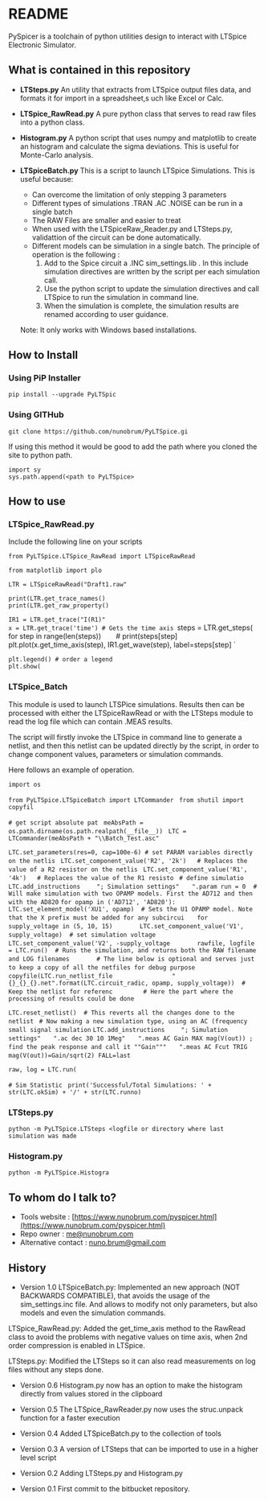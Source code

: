 # README #

PySpicer is a toolchain of python utilities design to interact with LTSpice Electronic Simulator.

## What is contained in this repository ##

* __LTSteps.py__ 
An utility that extracts from LTSpice output files data, and formats it for import in a spreadsheet,s uch like Excel or Calc. 

* __LTSpice_RawRead.py__
A pure python class that serves to read raw files into a python class.

* __Histogram.py__
A python script that uses numpy and matplotlib to create an histogram and calculate the sigma deviations. This is useful for Monte-Carlo analysis. 

* __LTSpiceBatch.py__
This is a script to launch LTSpice Simulations. This is useful because:

    - Can overcome the limitation of only stepping 3 parameters
    - Different types of simulations .TRAN .AC .NOISE can be run in a single batch
    - The RAW Files are smaller and easier to treat
    - When used with the LTSpiceRaw_Reader.py and LTSteps.py, validattion of the circuit can be done automatically.
    - Different models can be simulation in a single batch. The principle of operation is the following :
        1. Add to the Spice circuit a .INC sim_settings.lib  . In this include simulation directives are written by the script per each simulation call.
        1. Use the python script to update the simulation directives and call LTSpice to run the simulation in command line.
        1. When the simulation is complete, the simulation results are renamed according to user guidance.

    Note: It only works with Windows based installations.

## How to Install ##

### Using PiP Installer ###

 `pip install --upgrade PyLTSpic `  

### Using GITHub ###

 `git clone https://github.com/nunobrum/PyLTSpice.gi `  
 
If using this method it would be good to add the path where you cloned the site to python path.

 `import sy `  
 `sys.path.append(<path to PyLTSpice> `  

## How to use ##

### LTSpice_RawRead.py ###
Include the following line on your scripts

 `from PyLTSpice.LTSpice_RawRead import LTSpiceRawRead `
 
 `from matplotlib import plo `  
 
 
 `LTR = LTSpiceRawRead("Draft1.raw" `  

 `print(LTR.get_trace_names() `  
 `print(LTR.get_raw_property() `  
 
 `IR1 = LTR.get_trace("I(R1)" `  
 `x = LTR.get_trace('time') # Gets the time axis
 `steps = LTR.get_steps( `  
 `for step in range(len(steps)) `  
 `    # print(steps[step] `  
 `    plt.plot(x.get_time_axis(step), IR1.get_wave(step), label=steps[step] `  

 `plt.legend() # order a legend `  
 `plt.show( `  

### LTSpice_Batch ###
This module is used to launch LTSPice simulations. Results then can be processed with either the LTSpiceRawRead
or with the LTSteps module to read the log file which can contain .MEAS results.

The script will firstly invoke the LTSpice in command line to generate a netlist, and then this netlist can be 
updated directly by the script, in order to change component values, parameters or simulation commands.

Here follows an example of operation.

 `import os `

 `from PyLTSpice.LTSpiceBatch import LTCommander `
 `from shutil import copyfil `

 `# get script absolute pat `
 `meAbsPath = os.path.dirname(os.path.realpath(__file__)) `
 `LTC = LTCommander(meAbsPath + "\\Batch_Test.asc" `

 `LTC.set_parameters(res=0, cap=100e-6) # set PARAM variables directly on the netlis `
 `LTC.set_component_value('R2', '2k')   # Replaces the value of a R2 resistor on the netlis `
 `LTC.set_component_value('R1', '4k')   # Replaces the value of the R1 resisto `
 `# define simulatio `
 `LTC.add_instructions `
 `    "; Simulation settings" `
 `    ".param run = 0 `
 ` `
 ` # Will make simulation with two OPAMP models. First the AD712 and then with the AD820 `
 `for opamp in ('AD712', 'AD820'):  `
 `    LTC.set_element_model('XU1', opamp)  # Sets the U1 OPAMP model. Note that the X prefix must be added for any subcircui `
 `    for supply_voltage in (5, 10, 15) `
 `        LTC.set_component_value('V1', supply_voltage)  # set simulation voltage `
 `        LTC.set_component_value('V2', -supply_voltage `
 `        rawfile, logfile = LTC.run()  # Runs the simulation, and returns both the RAW filename and LOG filenames `
 `        # The line below is optional and serves just to keep a copy of all the netfiles for debug purpose `
 `        copyfile(LTC.run_netlist_file `
 `                 "{}_{}_{}.net".format(LTC.circuit_radic, opamp, supply_voltage))  # Keep the netlist for referenc `
 `         # Here the part where the processing of results could be done `

 `LTC.reset_netlist()  # This reverts all the changes done to the netlist `
 ` # Now making a new simulation type, using an AC (frequency small signal simulation `
 `LTC.add_instructions `
 `    "; Simulation settings" `
 `    ".ac dec 30 10 1Meg" `
 `    ".meas AC Gain MAX mag(V(out)) ; find the peak response and call it ""Gain""" `
 `    ".meas AC Fcut TRIG mag(V(out))=Gain/sqrt(2) FALL=last `
 ` `

 `raw, log = LTC.run( `

 `# Sim Statistic `
 `print('Successful/Total Simulations: ' + str(LTC.okSim) + '/' + str(LTC.runno) `


### LTSteps.py ###

 `python -m PyLTSpice.LTSteps <logfile or directory where last simulation was made `

### Histogram.py ###

 `python -m PyLTSpice.Histogra ` 

## To whom do I talk to? ##

* Tools website : [https://www.nunobrum.com/pyspicer.html](https://www.nunobrum.com/pyspicer.html)
* Repo owner : [me@nunobrum.com](me@nunobrum.com) 
* Alternative contact : nuno.brum@gmail.com

## History ##
* Version 1.0
LTSpiceBatch.py: 
Implemented an new approach (NOT BACKWARDS COMPATIBLE), that avoids the usage of the sim_settings.inc file.
And allows to modify not only parameters, but also models and even the simulation commands.

LTSpice_RawRead.py: 
Added the get_time_axis method to the RawRead class to avoid the problems with negative values on
time axis, when 2nd order compression is enabled in LTSpice.

LTSteps.py: 
Modified the LTSteps so it can also read measurements on log files without any steps done.


* Version 0.6
Histogram.py now has an option to make the histogram directly from values stored in the clipboard

* Version 0.5
The LTSpice_RawReader.py now uses the struc.unpack function for a faster execution

* Version 0.4
Added LTSpiceBatch.py to the collection of tools

* Version 0.3
A version of LTSteps that can be imported to use in a higher level script 

* Version 0.2
Adding LTSteps.py and Histogram.py

* Version 0.1 
First commit to the bitbucket repository.
